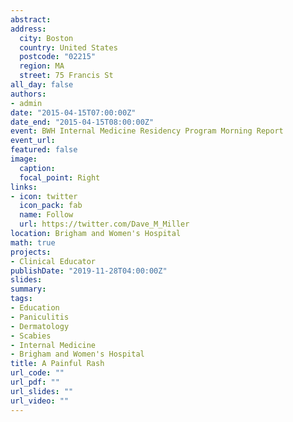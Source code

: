 ```yaml
---
abstract:
address:
  city: Boston
  country: United States
  postcode: "02215"
  region: MA
  street: 75 Francis St
all_day: false
authors: 
- admin
date: "2015-04-15T07:00:00Z"
date_end: "2015-04-15T08:00:00Z"
event: BWH Internal Medicine Residency Program Morning Report
event_url: 
featured: false
image:
  caption: 
  focal_point: Right
links:
- icon: twitter
  icon_pack: fab
  name: Follow
  url: https://twitter.com/Dave_M_Miller
location: Brigham and Women's Hospital
math: true
projects:
- Clinical Educator
publishDate: "2019-11-28T04:00:00Z"
slides:  
summary: 
tags:
- Education
- Paniculitis
- Dermatology
- Scabies
- Internal Medicine
- Brigham and Women's Hospital
title: A Painful Rash
url_code: ""
url_pdf: ""
url_slides: ""
url_video: ""
---
```

